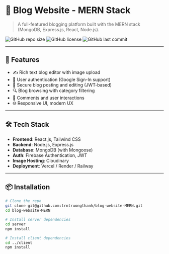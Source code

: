 # 📝 Blog Website - MERN Stack

> A full-featured blogging platform built with the MERN stack (MongoDB, Express.js, React, Node.js).

![GitHub repo size](https://img.shields.io/github/repo-size/trntruongthanh/blog-website-MERN)
![GitHub license](https://img.shields.io/github/license/trntruongthanh/blog-website-MERN)
![GitHub last commit](https://img.shields.io/github/last-commit/trntruongthanh/blog-website-MERN)

---

## 🚀 Features

- ✍️ Rich text blog editor with image upload
- 👤 User authentication (Google Sign-In support)
- 🔐 Secure blog posting and editing (JWT-based)
- 🔍 Blog browsing with category filtering
- 💬 Comments and user interactions
- 🌐 Responsive UI, modern UX

---

## 🛠️ Tech Stack

- **Frontend**: React.js, Tailwind CSS
- **Backend**: Node.js, Express.js
- **Database**: MongoDB (with Mongoose)
- **Auth**: Firebase Authentication, JWT
- **Image Hosting**: Cloudinary
- **Deployment**: Vercel / Render / Railway

---

## 📦 Installation

```bash
# Clone the repo
git clone git@github.com:trntruongthanh/blog-website-MERN.git
cd blog-website-MERN

# Install server dependencies
cd server
npm install

# Install client dependencies
cd ../client
npm install
